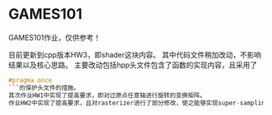 # GAMES101

GAMES101作业，仅供参考！

目前更新到cpp版本HW3，即shader这块内容。
其中代码文件稍加改动，不影响结果以及核心思路。
主要改动包括hpp头文件包含了函数的实现内容，且采用了
```cpp
#pragma once
```的保护头文件的措施。
其次作业HW1中实现了提高要求，即对过原点任意轴进行旋转的变换矩阵。
作业HW2中实现了提高要求，且对rasterizer进行了部分修改，使之能够实现super-sampling进行抗锯齿。
